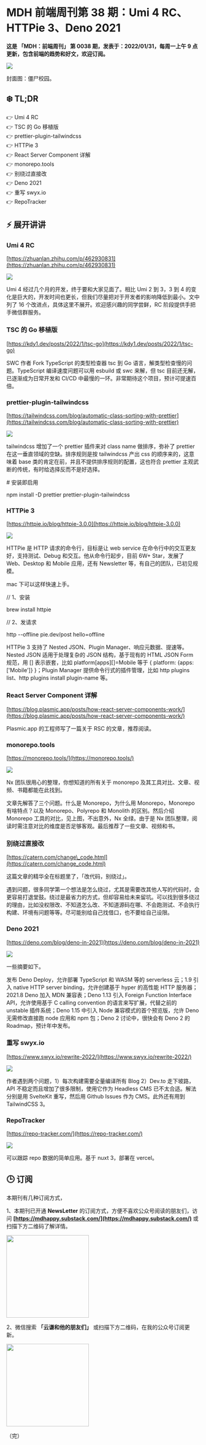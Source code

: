 # MDH 前端周刊第 38 期：Umi 4 RC、HTTPie 3、Deno 2021

**这是 「MDH：前端周刊」 第 0038 期，发表于：2022/01/31，每周一上午 9 点更新，包含前端的趋势和好文，欢迎订阅。**

![](https://img.alicdn.com/imgextra/i2/O1CN015IDTVY1aLOu4ZCsua_!!6000000003313-2-tps-1080-607.png)

封面图：僵尸校园。


❄️ TL;DR
------

👉 Umi 4 RC<br />
👉 TSC 的 Go 移植版<br />
👉 prettier-plugin-tailwindcss<br />
👉 HTTPie 3<br />
👉 React Server Component 详解<br />
👉 monorepo.tools<br />
👉 别绕过直接改<br />
👉 Deno 2021<br />
👉 重写 swyx.io<br />
👉 RepoTracker<br />


⚡ 展开讲讲
------

### Umi 4 RC

[https://zhuanlan.zhihu.com/p/462930831](https://zhuanlan.zhihu.com/p/462930831)

![](https://image-1256177414.cos.ap-shanghai.myqcloud.com/igeZMWv_a6MpmZ6FugIFw_-MNxoKDQuSFd5LHzzx4Dh6AKjqzbZ16oT-d9RWRaHiFzKXxAOlX61x8f6x-J27yUlTSDo-efehMMT-kyWmtLkhOgPFLmEEgXALF37TO9P-3iqY3gSE.png)

Umi 4 经过几个月的开发，终于要和大家见面了。相比 Umi 2 到 3，3 到 4 的变化是巨大的，开发时间也更长，但我们尽量把对于开发者的影响降低到最小。文中列了 16 个改进点，具体这里不展开。欢迎感兴趣的同学尝鲜，RC 阶段提供手把手微信群服务。

### TSC 的 Go 移植版

[https://kdy1.dev/posts/2022/1/tsc-go](https://kdy1.dev/posts/2022/1/tsc-go)

SWC 作者 Fork TypeScript 的类型检查器 tsc 到 Go 语言，解类型检查慢的问题。TypeScript 编译速度问题可以用 esbuild 或 swc 来解，但 tsc 目前还无解，已逐渐成为日常开发和 CI/CD 中最慢的一环。非常期待这个项目，预计可提速百倍。

### prettier-plugin-tailwindcss

[https://tailwindcss.com/blog/automatic-class-sorting-with-prettier](https://tailwindcss.com/blog/automatic-class-sorting-with-prettier)

![](https://image-1256177414.cos.ap-shanghai.myqcloud.com/nZDdD25BoxE_X5toD6kX5v-A8ZpsGAcLKHxA3YJAtE81Uypp2SMFMrYIDd-5luu2_JPjxROtbWf88lnCH_W3b6CSBUZGyaU9znvlPL0WPL22CKdkFJmuidPEMbs1A2UYd3FBTpMO.png)

tailwindcss 增加了一个 prettier 插件来对 class name 做排序，弥补了 prettier 在这一垂直领域的空缺。排序规则是按 tailwindcss 产出 css 的顺序来的，这意味着 base 类的肯定在前，并且不提供排序规则的配置，这也符合 prettier 主观武断的传统，有时给选择反而不是好选择。

\# 安装即启用

npm install -D prettier prettier-plugin-tailwindcss

### HTTPie 3

[https://httpie.io/blog/httpie-3.0.0](https://httpie.io/blog/httpie-3.0.0)

![](https://image-1256177414.cos.ap-shanghai.myqcloud.com/V48sFIPkDoTgStv6uKOTl6GXCATOnUG1SNc2JpEPWoJeyEMXpKXrVFY5KEAUhri4VJRIkY4a8f6UJg9O5QI923sJSELli4rm7F-2Rqm4X---DlwORWieGjhzVqnqTqpYucC3QXjq.png)

HTTPie 是 HTTP 请求的命令行，目标是让 web service 在命令行中的交互更友好，支持测试、Debug 和交互。他从命令行起步，目前 6W+ Star，发展了 Web、Desktop 和 Mobile 应用，还有 Newsletter 等，有自己的团队，已初见规模。

mac 下可以这样快速上手。

// 1、安装

brew install httpie

// 2、发请求

http --offline pie.dev/post hello=offline

HTTPie 3 支持了 Nested JSON、Plugin Manager、响应元数据、提速等。Nested JSON 适用于处理复杂的 JSON 结构，基于现有的 HTML JSON Form 规范，用 \[\] 表示嵌套，比如 platform\[apps\]\[\]=Mobile 等于 { platform: {apps: \['Mobile'\]} }；Plugin Manager 提供命令行式的插件管理，比如 http plugins list、http plugins install plugin-name 等。

### React Server Component 详解

[https://blog.plasmic.app/posts/how-react-server-components-work/](https://blog.plasmic.app/posts/how-react-server-components-work/)

Plasmic.app 的工程师写了一篇关于 RSC 的文章，推荐阅读。

### monorepo.tools

[https://monorepo.tools/](https://monorepo.tools/)

![](https://image-1256177414.cos.ap-shanghai.myqcloud.com/gE6Df4GrWF-4ASuBJgqP8N6pjJP6p_MA4UZXPnlSdmvv-8L9ktNYYP4gKHOG9osKbfOoxfprPRjK61nnPvmYRLc1jsovQNmtsl33EslOcYw0Ai3HRS1UwVMIRQxF4Mb4qw06nBtt.png)

Nx 团队很用心的整理，你想知道的所有关于 monorepo 及其工具对比、文章、视频、书籍都能在此找到。

文章先解答了三个问题。什么是 Monorepo，为什么用 Monorepo，Monorepo 有啥特点？以及 Monorepo、Polyrepo 和 Monolith 的区别。然后介绍 Monorepo 工具的对比，见上图，不出意外，Nx 全绿。由于是 Nx 团队整理，阅读时需注意对比的维度是否足够客观。最后推荐了一些文章、视频和书。

### 别绕过直接改

[https://catern.com/change\_code.html](https://catern.com/change_code.html)

这篇文章的精华全在标题里了，「改代码，别绕过」。

遇到问题，很多同学第一个想法是怎么绕过，尤其是需要改其他人写的代码时，会更容易打退堂鼓。绕过是最省力的方式，但却容易给未来留坑。可以找到很多绕过的理由，比如没权限改、不知道怎么改、不知道源码在哪、不会跑测试、不会执行构建、环境有问题等等。尽可能别给自己找借口，也不要给自己设限。

### Deno 2021

[https://deno.com/blog/deno-in-2021](https://deno.com/blog/deno-in-2021)

![](https://image-1256177414.cos.ap-shanghai.myqcloud.com/w9zfhtv1uKChlMKhHb8ZK_8JLFccQG9ub35icJhmAcLA2hAAdjySKTevuD4SAsP_6_DdkuRdJ7aJ7nhCJWRxR_wWhvGtvT-JJgP-rzfTzMKSVAPy4ZygZpbiu8y6NOxO2mHQFh5I.png)

一些摘要如下。

发布 Deno Deploy，允许部署 TypeScript 和 WASM 等的 serverless 云；1.9 引入 native HTTP server binding，允许创建基于 hyper 的高性能 HTTP 服务器；2021.8 Deno 加入 MDN 兼容表；Deno 1.13 引入 Foreign Function Interface API，允许使用基于 C calling convention 的语言来写扩展，代替之前的 unstable 插件系统；Deno 1.15 中引入 Node 兼容模式的首个预览版，允许 Deno 无需修改直接跑 node 应用和 npm 包；Deno 2 讨论中，很快会有 Deno 2 的 Roadmap，预计年中发布。

### 重写 swyx.io

[https://www.swyx.io/rewrite-2022/](https://www.swyx.io/rewrite-2022/)

![](https://image-1256177414.cos.ap-shanghai.myqcloud.com/qrUk5f69_tPs7tXvnfDg7FXfxi974jkgUY4yuEnppeyOU1owinnX0fqj0pmBlLGRNnh78A9bJ-YMcl9euOUTklVdWhnCg2xDpDGxySo2oeQ9Ve0N6bPx0MvZ_M06r605vVG_o7f7.png)

作者遇到两个问题，1）每次构建需要全量编译所有 Blog 2）Dev.to 走下坡路，API 不稳定而且增加了很多限制，使用它作为 Headless CMS 已不太合适。解法分别是用 SvelteKit 重写，然后用 Github Issues 作为 CMS。此外还有用到 TailwindCSS 3。

### RepoTracker

[https://repo-tracker.com/](https://repo-tracker.com/)

![](https://image-1256177414.cos.ap-shanghai.myqcloud.com/yX1eTbUaEKrA_m34MsZMV7JVFa3YaHTGZWEASSY1jNfRuPXfyN8JN94TiAXBtllPm4YQyvde0VkiN9t7Ym3cAiz0ZEERGolVPTWdK0Wd-WwrBakZfB9L2Mrq2j1gvp7HYsJKgPtD.png)

可以跟踪 repo 数据的简单应用。基于 nuxt 3，部署在 vercel。

## 🕒 订阅

本期刊有几种订阅方式，

1、本期刊已开通 **NewsLetter** 的订阅方式，方便不喜欢公众号阅读的朋友们，访问 **[https://mdhappy.substack.com/](https://mdhappy.substack.com/)** 或扫描下方二维码了解详情。

<img src="https://img.alicdn.com/imgextra/i3/O1CN01fgWXv11SlwvuAiz0i_!!6000000002288-2-tps-422-424.png" width="215" />

2、微信搜索 **「云谦和他的朋友们」** 或扫描下方二维码，在我的公众号订阅更新。

<img src="https://img.alicdn.com/imgextra/i1/O1CN01jmrjUx1yw5LcPFMx0_!!6000000006642-0-tps-430-430.jpg" width="215" />

（完）
